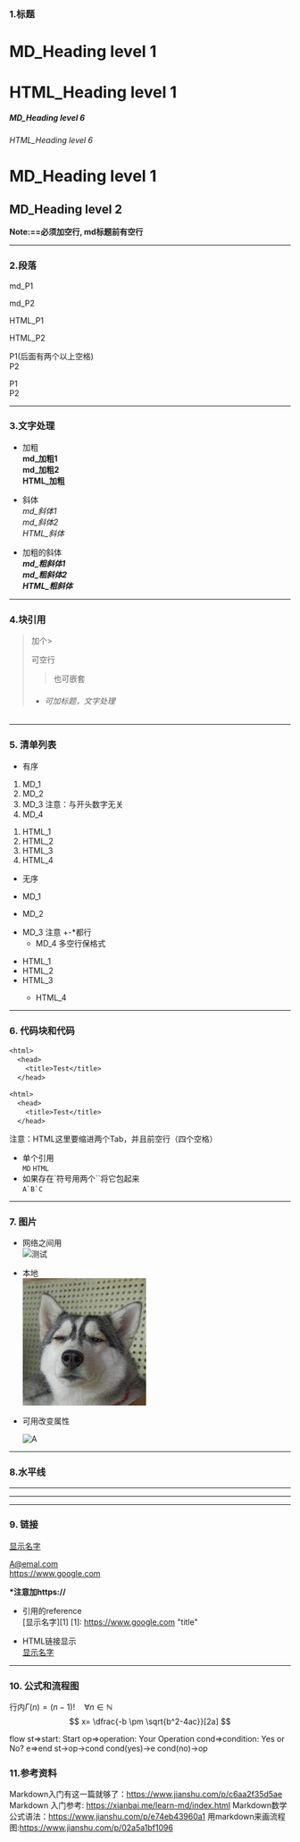 
### 1.标题

# MD_Heading level 1
<h1>HTML_Heading level 1</h1>

##### MD_Heading level 6
<h6>HTML_Heading level 6</h6>

MD_Heading level 1
===============
MD_Heading level 2
---------------
**Note:==必须加空行, md标题前有空行**

***

### 2.段落
md_P1

md_P2

<p>HTML_P1</p>
<p>HTML_P2</p>

P1(后面有两个以上空格)  
P2
<p>P1<br>P2</p>

---

### 3.文字处理
- 加粗  
  **md_加粗1**  
  __md_加粗2__  
  <strong>HTML_加粗</strong>   

- 斜体  
  *md_斜体1*  
  _md_斜体2_  
  <em>HTML_斜体</em>   
- 加粗的斜体  
    ***md_粗斜体1***  
    ___md_粗斜体2___  
    <strong><em>HTML_粗斜体</em></strong>

---

### 4.块引用
>加个>
>
>可空行
>>也可嵌套
> - ###### 可加标题，文字处理

---

### 5. 清单列表
- 有序  
1. MD_1
2. MD_2
1. MD_3 注意：与开头数字无关  
4. MD_4

<ol>
<li>HTML_1</li>
<li>HTML_2</li>
<li>HTML_3</li>
<li>HTML_4</li>
</ol>

- 无序


+ MD_1  
* MD_2
- MD_3 注意 +-*都行
  + MD_4 多空行保格式

<ul>
<li>HTML_1</li>
<li>HTML_2</li>
<li>HTML_3</li>
  <ul>
  <li>HTML_4</li>
  </ul>
</ul>

---
### 6. 代码块和代码
```
<html>
  <head>
    <title>Test</title>
  </head>  
```

    <html>
      <head>
        <title>Test</title>
      </head>
注意：HTML这里要缩进两个Tab，并且前空行（四个空格）

- 单个引用  
`MD`
<code>HTML</code>
- 如果存在\`符号用两个\`\`将它包起来  
  ``A`B`C``
---
### 7. 图片
- 网络之间用  
![测试](http://img.adoutu.com/picture/1539788237105.jpg "Testing")  
- 本地  
![测试](./图片.jpeg "Testing")  
- 可用<img />改变属性  

  <img src="https://pic.17qq.com/uploads/gqskpsqmqy.jpeg" alt="A" title="B" width="50" height="50" />

---
### 8.水平线
***
---
___

### 9. 链接
[显示名字](网站地址 "title")

<A@emal.com>  
<https://www.google.com>

**\*注意加https://**

- 引用的reference  
[显示名字][1]
[1]: <https://www.google.com> "title"

- HTML链接显示  
<a href="https://www.google.com" title="title">显示名字</a>

---
### 10. 公式和流程图
行内$\Gamma(n)= (n-1)!\quad\forall n\in\mathbb N$  
$$ x= \dfrac{-b \pm \sqrt{b^2-4ac}}[2a] $$

flow
st=>start: Start
op=>operation: Your Operation
cond=>condition: Yes or No?
e=>end
st->op->cond
cond(yes)->e
cond(no)->op


### 11.参考资料
Markdown入门有这一篇就够了：<https://www.jianshu.com/p/c6aa2f35d5ae>
Markdown 入门参考: <https://xianbai.me/learn-md/index.html>
Markdown数学公式语法：<https://www.jianshu.com/p/e74eb43960a1>
用markdown来画流程图:<https://www.jianshu.com/p/02a5a1bf1096>
